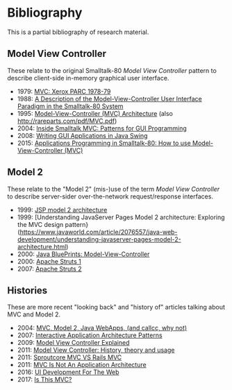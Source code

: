 # Bibliography

This is a partial bibliography of research material.

## Model View Controller

These relate to the original Smalltalk-80 _Model View Controller_ pattern to describe client-side in-memory graphical user interface.

- 1979: [MVC: Xerox PARC 1978-79](https://heim.ifi.uio.no/~trygver/themes/mvc/mvc-index.html)
- 1988: [A Description of the Model-View-Controller User Interface Paradigm in the Smalltalk-80 System](http://www.create.ucsb.edu/~stp/PostScript/mvc.pdf)
- 1995: [Model-View-Controller (MVC) Architecture](https://www.scribd.com/document/130366010/125469296-Model-View-Controller-MVC-Architecture) (also <http://rareparts.com/pdf/MVC.pdf>)
- 2004: [Inside Smalltalk MVC: Patterns for GUI Programming](http://pl.csie.ntut.edu.tw/~ctchen/pdf/InsideSmalltalkMVC-public.pdf)
- 2008: [Writing GUI Applications in Java Swing](http://etutorials.org/Linux+systems/red+hat+linux+9+professional+secrets/Part+V+Programming+Red+Hat+Linux/Chapter+26+Java+Programming/Writing+GUI+Applications+in+Java/)
- 2015: [Applications Programming in Smalltalk-80: How to use Model-View-Controller (MVC)](https://web.archive.org/web/20150518095937/http://st-www.cs.illinois.edu/users/smarch/st-docs/mvc.html)

## Model 2

These relate to the "Model 2" (mis-)use of the term _Model View Controller_ to describe server-sider over-the-network request/response interfaces.

- 1999: [JSP model 2 architecture](https://en.wikipedia.org/wiki/JSP_model_2_architecture)
- 1999: [Understanding JavaServer Pages Model 2 architecture: Exploring the MVC design pattern}(https://www.javaworld.com/article/2076557/java-web-development/understanding-javaserver-pages-model-2-architecture.html)
- 2000: [Java BluePrints: Model-View-Controller](http://www.oracle.com/technetwork/java/mvc-detailed-136062.html)
- 2000: [Apache Struts 1](https://en.wikipedia.org/wiki/Apache_Struts_1)
- 2007: [Apache Struts 2](https://en.wikipedia.org/wiki/Apache_Struts_2)

## Histories

These are more recent "looking back" and "history of" articles talking about MVC and Model 2.

- 2004: [MVC, Model 2, Java WebApps, (and callcc, why not)](http://kasparov.skife.org/blog/2004/11/05/)
- 2007: [Interactive Application Architecture Patterns](https://lostechies.com/derekgreer/2007/08/25/interactive-application-architecture/)
- 2009: [Model View Controller Explained](https://www.tomdalling.com/software-design/model-view-controller-explained/)
- 2011: [Model View Controller: History, theory and usage](https://web.archive.org/web/20110325084040/http://amix.dk/blog/post/19615)
- 2011: [Sproutcore MVC VS Rails MVC](https://gmoeck.github.io/2011/03/10/sproutcore-mvc-vs-rails-mvc.html)
- 2011: [MVC Is Not An Application Architecture](https://vimeo.com/40968850)
- 2016: [UI Development For The Web](https://web.archive.org/web/20161021220516/http://chadhietala.com/application/architecture/2013/10/02/UI-Development-For-The-Web.html)
- 2017: [Is This MVC?](https://www.reddit.com/r/webdev/comments/4d07l8/is_this_mvc/d1mq3yl/)
